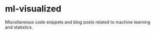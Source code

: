 # ml-visualized
Miscellaneous code snippets and blog posts related to machine learning and statistics.
